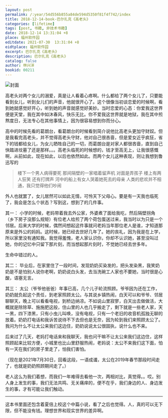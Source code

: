 ```yaml
---
layout: post
permalink: /:year/54d556b855a84de594d5350f81f4f742/index
title: 2018-12-14-book-巴尔扎克《高老头》
categories: [lifetime]
tags: [post, 书籍, 非技术书籍]
date: 2018-12-14 13:31:04 +8
place: 福州软件园
editdate: 2021-07-30  13:31:04 +8
eidtplace: 福州软件园
excerpt: 巴尔扎克《高老头》
description: 巴尔扎克《高老头》
catalog: false
author: 林兴洋
bookid: 00211
---
```



![封面](https://gitee.com/linxingyang/at-2020-10-02-image/raw/master/image/T-talks/image/2018/books/glt.jpg)


高老头对两个女儿的溺爱，真是让人看着心疼啊。什么都给了两个女儿了，只要能看到女儿，听到女儿们的声音，他就很开心了。这个很像当初谈恋爱的时候啊，看到她就感觉好开心，听到她的声音就感觉好美妙。当时恋爱的心态：你爱我这世界便是天堂，我在其中如沐春风，快乐无比。你不爱我这世界就是地狱，我在其中煎熬度日，无法专心在其他事情上，因为很容易想到你而分心。


高中的时候先看的葛朗台，看葛朗台的时候看到简介说他比高老头更加守财奴。但是我看完高老头，并不觉得高老头守财，他对自己很吝啬，但是爱女近乎疯狂，省下的钱都给女儿，为女儿牺牲自己的一切，而葛朗台是对家人都很吝啬，直到自己快踏进坟墓了还是那样。。。高老头临死的时候想的，钱才至高无上，让我很感慨啊，从前如此，现在如此，以后也依然如此。而两个女儿这种表现，则让我想到鲁迅写的

> 楼下一个男人病得要死 那间隔壁的一家唱着留声机 对面是弄孩子 楼上有两人狂笑 还有打牌声 河中的船上有女人哭着她死去的母亲 人类的悲欢并不相通，我只觉得他们吵闹 

外人也就罢了，女儿居然可以如此无情，可怜天下父母心。要是有一天我也临死了，我会是怎么个状态？写到这，想到了的几件事。

其一：
小学的时候，老妈带着我去外公家，外婆煮了面给我吃，然后隔壁拐角（乡下房子没那么规矩）有位老人给煎了两个荷包蛋送过来，我当时以为只是一个邻居。后来大学的时候，偶然间想起这件事就问老妈当年那位老人是谁，才知道那原来是外公的妈妈。这时候，她已经去世好几年了。她的丧礼，因为我是在上学，所以家里没有通知我。我觉得羞愧，老人家认识你，你却不认识她，甚至没叫过她，你的记忆中只留下那片刻，而当想起那片刻时，不觉她已经去世多年。

生命中错过的人。

其二：
毕业后，在家里住了一段时间，发现奶奶买染发的，把头发染黑，我笑奶奶是不是怕别人说你老啊，奶奶说白头发，去当洗碗工人家也不要她，当时很是心酸，语塞无言。

其三：
太公（爷爷他爸爸）年事已高，几个儿子轮流照顾。爷爷因为还在工作，奶奶就负起这个责任，到老家照顾太公。与其说乡镇热闹，白天可以和爷爷、邻居聊聊天，晚上可以看看电视，到桥边纳凉。不如说山里寂寥，白天出去做做活，大概就是除除草、施施肥这般，住山里的人也几乎搬走了，剩下就是一些老人家，天一黑，四下漆黑，只有小虫儿叫唤，没有电视，只有一个老旧的收音机孤独无聊的放着。奶奶打电话和我诉苦说待不下去但也是无奈，因为轮到我们来照顾太公了。我问为什么不让太公来我们这边住，奶奶说说太公很固执，说什么也不来。

后来过了几天，老妈打电话来和我聊天，我也问干嘛不让太公来我们这边住，这样照顾起来比较方便，小城里也比山里舒服热闹，老妈说：太公不来我们这下面，怕有一天在我们的房子里走了，怕我们害怕。

（现在是2021年7月30日，回看这段，一语成谶，太公在2019年春节那段时间走了，也就是奶奶照顾期间走了。）

老人这么为我们着想，而我们一年难得去看他一次，两相对比，真觉得。。哎。别人身上发生的事，我们无法共鸣、无关痛痒的，便不在乎，我们身边的人、身边发生的事，才有可能让我们触动。

---

这本书里面还包含着夏倍上校这个中篇小说，看了之后也觉得。人，真的可以无下限，但不能没有钱。理想世界和现实世界的差异啊。
